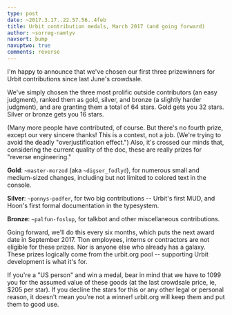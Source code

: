 ```yaml
---
type: post
date: ~2017.3.17..22.57.56..4feb
title: Urbit contribution medals, March 2017 (and going forward)
author: ~sorreg-namtyv
navsort: bump
navuptwo: true
comments: reverse
---
```


I'm happy to announce that we've chosen our first three prizewinners for Urbit contributions since last June's crowdsale.

We've simply chosen the three most prolific outside contributors (an easy judgment), ranked them as gold, silver, and bronze (a slightly harder judgment), and are granting them a total of 64 stars.  Gold gets you 32 stars.  Silver or bronze gets you 16 stars.

(Many more people have contributed, of course.  But there's no fourth prize, except our very sincere thanks! This is a contest, not a job. (We're trying to avoid the deadly "overjustification effect.") Also, it's crossed our minds that, considering the current quality of the doc, these are really prizes for "reverse engineering."

**Gold**: `~master-morzod` (aka `~digser_fodlyd`), for numerous small and medium-sized changes, including but not limited to colored text in the console.

**Silver**: `~ponnys-podfer`, for two big contributions -- Urbit's first MUD, and Hoon's first formal documentation in the typesystem.

**Bronze**:  `~palfun-foslup`, for talkbot and other miscellaneous contributions.

Going forward, we'll do this every six months, which puts the next award date in September 2017.  Tlon employees, interns or contractors are not eligible for these prizes.  Nor is anyone else who already has a galaxy.  These prizes logically come from the urbit.org pool -- supporting Urbit development is what it's for.

If you're a "US person" and win a medal, bear in mind that we have to 1099 you for the assumed value of these goods (at the last crowdsale price, ie, $205 per star).   If you decline the stars for this or any other legal or personal reason, it doesn't mean you're not a winner!  urbit.org will keep them and put them to good use.